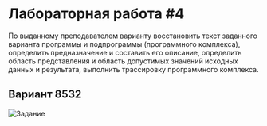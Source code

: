 # Лабораторная работа #4


По выданному преподавателем варианту восстановить текст заданного варианта программы и подпрограммы (программного комплекса), определить предназначение и составить его описание, определить область представления и область допустимых значений исходных данных и результата, выполнить трассировку программного комплекса.


## Вариант 8532

![Задание](./docs/task.png)


